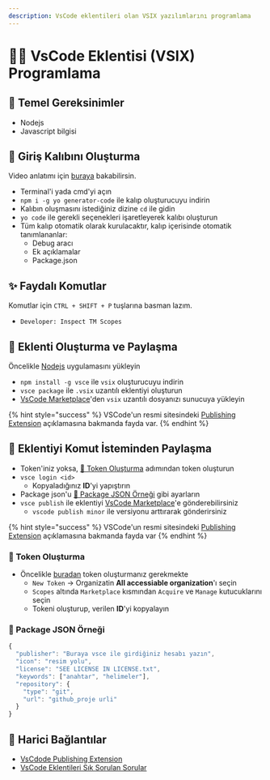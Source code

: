 ```yaml
---
description: VsCode eklentileri olan VSIX yazılımlarını programlama
---
```


# 👨‍💻 VsCode Eklentisi \(VSIX\) Programlama

## 🧱 Temel Gereksinimler

* Nodejs
* Javascript bilgisi

## 🧃 Giriş Kalıbını Oluşturma

Video anlatımı için [buraya](https://youtu.be/z_D_86WjXg4) bakabilirsin.

* Terminal'i yada cmd'yi açın
* `npm i -g yo generator-code` ile kalıp oluşturucuyu indirin
* Kalıbın oluşmasını istediğiniz dizine `cd` ile gidin
* `yo code` ile gerekli seçenekleri işaretleyerek kalıbı oluşturun
* Tüm kalıp otomatik olarak kurulacaktır, kalıp içerisinde otomatik tanımlananlar:
  * Debug aracı
  * Ek açıklamalar
  * Package.json

## ✨ Faydalı Komutlar

Komutlar için `CTRL + SHIFT + P` tuşlarına basman lazım.

* `Developer: Inspect TM Scopes`

## 🔀 Eklenti Oluşturma ve Paylaşma

Öncelikle [Nodejs](https://nodejs.org/en/download/) uygulamasını yükleyin

* `npm install -g vsce` ile `vsix` oluşturucuyu indirin
* `vsce package` ile `.vsix` uzantılı eklentiyi oluşturun
* [VsCode Marketplace](https://marketplace.visualstudio.com/manage/publishers/)'den `vsix` uzantılı dosyanızı sunucuya yükleyin

{% hint style="success" %}
VSCode'un resmi sitesindeki [Publishing Extension](https://code.visualstudio.com/api/working-with-extensions/publishing-extension) açıklamasına bakmanda fayda var.
{% endhint %}

## 🖤 Eklentiyi Komut İsteminden Paylaşma

* Token'iniz yoksa, [🔑 Token Oluşturma](vsix.md#token-olusturma) adımından token oluşturun
* `vsce login <id>`
  * Kopyaladığınız **ID**'yi yapıştırın
* Package json'u [📜 Package JSON Örneği](vsix.md#package-json-oernegi) gibi ayarların
* `vsce publish` ile eklentiyi [VsCode Marketplace](https://marketplace.visualstudio.com/manage/publishers/)'e gönderebilirsiniz
  * `vscode publish minor` ile versiyonu arttırarak gönderirsiniz

{% hint style="success" %}
VSCode'un resmi sitesindeki [Publishing Extension](https://code.visualstudio.com/api/working-with-extensions/publishing-extension) açıklamasına bakmanda fayda var
{% endhint %}

### 🔑 Token Oluşturma

* Öncelikle [buradan](https://dev.azure.com/yedhrab/_usersSettings/tokens) token oluşturmanız gerekmekte
  * `New Token` -&gt; Organizatin **All accessiable organization**'ı seçin
  * `Scopes` altında `Marketplace` kısmından `Acquire` ve `Manage` kutucuklarını seçin
  * Tokeni oluşturup, verilen **ID**'yi kopyalayın

 

### 📜 Package JSON Örneği

```javascript
{
  "publisher": "Buraya vsce ile girdiğiniz hesabı yazın",
  "icon": "resim yolu",
  "license": "SEE LICENSE IN LICENSE.txt",
  "keywords": ["anahtar", "helimeler"],
  "repository": {
    "type": "git",
    "url": "github_proje urli"
  }
}
```

## 🔗 Harici Bağlantılar

* [VsCdode Publishing Extension](https://code.visualstudio.com/api/working-with-extensions/publishing-extension)
* [VsCode Eklentileri Sık Sorulan Sorular](https://code.visualstudio.com/api/>working-with-extensions/publishing-extension#common-questions)


